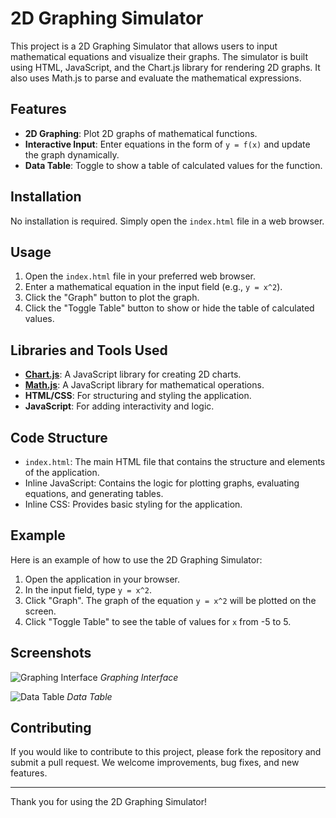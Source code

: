 # 2D Graphing Simulator

This project is a 2D Graphing Simulator that allows users to input mathematical equations and visualize their graphs. The simulator is built using HTML, JavaScript, and the Chart.js library for rendering 2D graphs. It also uses Math.js to parse and evaluate the mathematical expressions.

## Features

- **2D Graphing**: Plot 2D graphs of mathematical functions.
- **Interactive Input**: Enter equations in the form of `y = f(x)` and update the graph dynamically.
- **Data Table**: Toggle to show a table of calculated values for the function.

## Installation

No installation is required. Simply open the `index.html` file in a web browser.

## Usage

1. Open the `index.html` file in your preferred web browser.
2. Enter a mathematical equation in the input field (e.g., `y = x^2`).
3. Click the "Graph" button to plot the graph.
4. Click the "Toggle Table" button to show or hide the table of calculated values.

## Libraries and Tools Used

- **[Chart.js](https://www.chartjs.org/)**: A JavaScript library for creating 2D charts.
- **[Math.js](https://mathjs.org/)**: A JavaScript library for mathematical operations.
- **HTML/CSS**: For structuring and styling the application.
- **JavaScript**: For adding interactivity and logic.

## Code Structure

- `index.html`: The main HTML file that contains the structure and elements of the application.
- Inline JavaScript: Contains the logic for plotting graphs, evaluating equations, and generating tables.
- Inline CSS: Provides basic styling for the application.

## Example

Here is an example of how to use the 2D Graphing Simulator:

1. Open the application in your browser.
2. In the input field, type `y = x^2`.
3. Click "Graph". The graph of the equation `y = x^2` will be plotted on the screen.
4. Click "Toggle Table" to see the table of values for `x` from -5 to 5.

## Screenshots

![Graphing Interface](screenshots/graph_interface.png)
*Graphing Interface*

![Data Table](screenshots/data_table.png)
*Data Table*

## Contributing

If you would like to contribute to this project, please fork the repository and submit a pull request. We welcome improvements, bug fixes, and new features.


---

Thank you for using the 2D Graphing Simulator!
